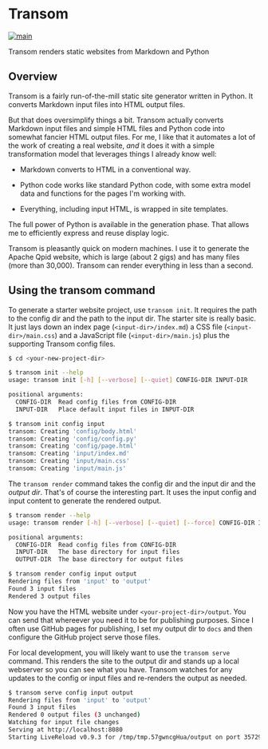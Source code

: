 # Transom

[![main](https://github.com/ssorj/transom/workflows/main/badge.svg)](https://github.com/ssorj/transom/actions?query=workflow%3Amain)

Transom renders static websites from Markdown and Python

## Overview

Transom is a fairly run-of-the-mill static site generator written in
Python.  It converts Markdown input files into HTML output files.

But that does oversimplify things a bit.  Transom actually converts
Markdown input files and simple HTML files and Python code into
somewhat fancier HTML output files.  For me, I like that it automates
a lot of the work of creating a real website, *and* it does it with a
simple transformation model that leverages things I already know well:

* Markdown converts to HTML in a conventional way.

* Python code works like standard Python code, with some extra model
  data and functions for the pages I'm working with.

* Everything, including input HTML, is wrapped in site templates.

The full power of Python is available in the generation phase.  That
allows me to efficiently express and reuse display logic.

Transom is pleasantly quick on modern machines.  I use it to generate
the Apache Qpid website, which is large (about 2 gigs) and has many
files (more than 30,000).  Transom can render everything in less than
a second.

## Using the transom command

To generate a starter website project, use `transom init`.  It
requires the path to the config dir and the path to the input dir.
The starter site is really basic.  It just lays down an index page
(`<input-dir>/index.md`) a CSS file (`<input-dir>/main.css`) and a
JavaScript file (`<input-dir>/main.js`) plus the supporting Transom
config files.

~~~ sh
$ cd <your-new-project-dir>

$ transom init --help
usage: transom init [-h] [--verbose] [--quiet] CONFIG-DIR INPUT-DIR

positional arguments:
  CONFIG-DIR  Read config files from CONFIG-DIR
  INPUT-DIR   Place default input files in INPUT-DIR

$ transom init config input
transom: Creating 'config/body.html'
transom: Creating 'config/config.py'
transom: Creating 'config/page.html'
transom: Creating 'input/index.md'
transom: Creating 'input/main.css'
transom: Creating 'input/main.js'
~~~

The `transom render` command takes the config dir and the input dir
and the *output dir*.  That's of course the interesting part.  It uses
the input config and input content to generate the rendered output.

~~~ sh
$ transom render --help
usage: transom render [-h] [--verbose] [--quiet] [--force] CONFIG-DIR INPUT-DIR OUTPUT-DIR

positional arguments:
  CONFIG-DIR  Read config files from CONFIG-DIR
  INPUT-DIR   The base directory for input files
  OUTPUT-DIR  The base directory for output files

$ transom render config input output
Rendering files from 'input' to 'output'
Found 3 input files
Rendered 3 output files
~~~

Now you have the HTML website under `<your-project-dir>/output`.  You
can send that whereever you need it to be for publishing purposes.
Since I often use GitHub pages for publishing, I set my output dir to
`docs` and then configure the GitHub project serve those files.

For local development, you will likely want to use the `transom serve`
command.  This renders the site to the output dir and stands up a
local webserver so you can see what you have.  Transom watches for any
updates to the config or input files and re-renders the output as
needed.

~~~ sh
$ transom serve config input output
Rendering files from 'input' to 'output'
Found 3 input files
Rendered 0 output files (3 unchanged)
Watching for input file changes
Serving at http://localhost:8080
Starting LiveReload v0.9.3 for /tmp/tmp.57gwncgHua/output on port 35729.
~~~

<!-- ### Using Plano commands -->

<!-- ## Project commands -->

<!-- Once you have set up the project, you can use the `./plano` command in -->
<!-- the root of the project to perform project tasks.  It accepts a -->
<!-- subcommand.  Use `./plano --help` to list the available commands. -->
